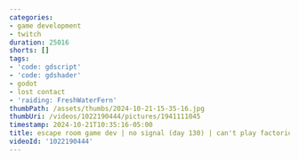 ```yaml
---
categories:
- game development
- twitch
duration: 25016
shorts: []
tags:
- 'code: gdscript'
- 'code: gdshader'
- godot
- lost contact
- 'raiding: FreshWaterFern'
thumbPath: /assets/thumbs/2024-10-21-15-35-16.jpg
thumbUri: /videos/1022190444/pictures/1941111045
timestamp: 2024-10-21T10:35:16-05:00
title: escape room game dev | no signal (day 130) | can't play factorio :c
videoId: '1022190444'
---
```

